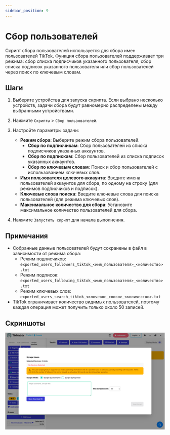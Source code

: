 ```yaml
---
sidebar_position: 9
---
```


# Сбор пользователей

Скрипт сбора пользователей используется для сбора имен пользователей TikTok. Функция сбора пользователей поддерживает три режима: сбор списка подписчиков указанного пользователя, сбор списка подписок указанного пользователя или сбор пользователей через поиск по ключевым словам.

## Шаги

1. Выберите устройства для запуска скрипта. Если выбрано несколько устройств, задачи сбора будут равномерно распределены между выбранными устройствами.
2. Нажмите `Скрипты` > `Сбор пользователей`.
3. Настройте параметры задачи:
    - **Режим сбора**: Выберите режим сбора пользователей.
      - **Сбор по подписчикам**: Сбор пользователей из списка подписчиков указанных аккаунтов.
      - **Сбор по подпискам**: Сбор пользователей из списка подписок указанных аккаунтов.
      - **Сбор по ключевым словам**: Поиск и сбор пользователей с использованием ключевых слов.
    - **Имя пользователя целевого аккаунта**: Введите имена пользователей аккаунтов для сбора, по одному на строку (для режимов подписчиков и подписок).
    - **Ключевые слова поиска**: Введите ключевые слова для поиска пользователей (для режима ключевых слов).
    - **Максимальное количество для сбора**: Установите максимальное количество пользователей для сбора.

4. Нажмите `Запустить скрипт` для начала выполнения.

## Примечания

- Собранные данные пользователей будут сохранены в файл в зависимости от режима сбора:
  - Режим подписчиков: `exported_users_followers_tiktok_<имя_пользователя>_<количество>.txt`
  - Режим подписок: `exported_users_following_tiktok_<имя_пользователя>_<количество>.txt`
  - Режим ключевых слов: `exported_users_search_tiktok_<ключевое_слово>_<количество>.txt`
- TikTok ограничивает количество видимых пользователей, поэтому каждая операция может получить только около 50 записей.

## Скриншоты

![Сбор пользователей](../img/scrape-users.png)
